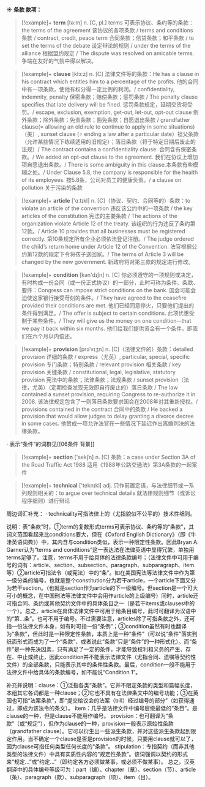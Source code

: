 ☀ <span class="category">**条款 款项：**</span>
>[!example]+ <span class="vocabulary">**term**</span> [tə:m] 
> <span class="definition">n. [C, pl.] terms 可表示协议、条约等的条款：</span>the terms of the agreement 该协议的各项条款 / terms and conditions 条款 / contract, credit, peace term 合同条款；信贷条款；和平条款 / to set the terms of the debate 设定辩论的规则 / under the terms of the alliance 根据盟约规定 / The dispute was resolved on amicable terms. 争端在友好的气氛中得以解决。
           
>[!example]+ <span class="vocabulary">**clause**</span> [klɔ:z]
> <span class="definition">n. [C] 法律文件等的条款：</span>He has a clause in his contract which entitles him to a percentage of the profits. 他的合同中有一项条款，使他有权分得一定比例的利润。/ confidentiality, indemnity, penalty 保密条款；赔偿条款；惩罚条款 / The penalty clause specifies that late delivery will be fined. 惩罚条款规定，延期交货将受罚。/ escape, exclusion, exemption, get-out, let-out, opt-out clause 例外条款；除外条款；免责条款；豁免条款；自愿退出条款 / grandfather clause(= allowing an old rule to continue to apply in some situations)（美）, sunset clause (= ending a law after a particular date）祖父条款（允许某些情况下练续适用的旧规定）；落日条款（将于特定日期后废止的法规）/ The contract contains a confidentiality clause. 合同含有保密条款。/ We added an opt-out clause to the agreement. 我们在协议上增加项自愿退出条款。/ There is some ambiguity in this clause.本条款有些模糊之处。/ Under Clause 5.8, the company is responsible for the health of its employees. 按5.8条，公司对员工的健康负责。/ a clause on pollution 关于污染的条款

>[!example]+ <span class="vocabulary">**article**</span> ['ɑːtɪkl] 
> <span class="definition">n. [C]（协议、契约、合同等的）条款：</span>to violate an article of the convention 违反该公约中的一项条款 / the key articles of the constitution 宪法的主要条款 / The actions of the organization violate Article 12 of the treaty. 该组织的行为违反了条约第12款。/ Article 10 provides that all businesses must be registered correctly. 第10条规定所有企业必须依法登记注册。/ The judge ordered the child’s return home under Article 12 of the Convention. 法官根据公约第12款的规定下令将孩子送回家。/ The terms of Article 3 will be changed by the new government. 新政府将对第三款的规定进行修改。

>[!example]+ <span class="vocabulary">**condition**</span> [kən'dɪʃn] 
> <span class="definition">n. [C] 你必须遵守的一项规则或决定，有时构成一份合同（或一份正式协议）的一部分，此时可称为条件、条款、要件：</span>Congress can impose strict conditions on the bank. 国会可能会迫使这家银行接受苛刻的条件。/ They have agreed to the ceasefire provided their conditions are met. 他们已经同意停火，只要他们提出的条件得到满足。/ The offer is subject to certain conditions. 此项优惠受制于某些条件。/ They will give us the money on one condition--that we pay it back within six months. 他们给我们提供资金有一个条件，即我们在六个月以内偿还。
           
>[!example]+ <span class="vocabulary">**provision**</span> [prəˈvɪʒn]
> <span class="definition">n. [C]（法律文件的）条款：</span>detailed provision 详细的条款 / express（尤英）, particular, special, specific provision 专门条款；特别条款 / relevant provision 相关条款 / key provision 关键条款 / constitutional, legal, legislative, statutory provision 宪法中的条款；法律条款；法规条款 / sunset provision（法律，尤美）（定期检查发现无效即自行废止的）落日条款 / The law contained a sunset provision, requiring Congress to re-authorize it in 2008. 该法律规定包含了一则落日条款要求国会在2008年对其重新授权。/ provisions contained in the contract 合同中的条款 / He backed a provision that would allow judges to delay granting a divorce decree in some cases. 他赞成一项允许法官在一些情况下延迟作出离婚判决的法律条款。
 
· 表示“条件”的词群见[[06条件 背景]]

>[!example]+ <span class="vocabulary">**section**</span> ['sekʃn] 
> <span class="definition">n. [C] 条款：</span>a case under Section 3A of the Road Traffic Act 1988 适用《1988年公路交通法》第3A条款的一起案件

>[!example]+ <span class="vocabulary">**technical**</span> ['teknɪkl] 
> <span class="definition">adj. 只作前置定语，与法律细节或一系列规则相关的：</span>to argue over technical details 就法律规则细节（或诉讼程序细则）进行辩论

周边词汇补充：
· technicality可指法律上的（尤指貌似不公平的）技术性细则。

说明：表“条款”时，①term的复数形式terms可表示协议、条约等的“条款”，其词义范围看起来比conditions要大，但在《Oxford English Dictionary》（即《牛津英语词典》）中，其内含与condition类似，表示一种限定性条款。因此Bryan A. Garner认为“terms and conditions”这一表达法在法律英语中显得冗繁，单独用terms足够了。注意，terms不用于给具体的法律条款编号；（法律文件中可用于编号的词有：</span>article、section、subsection、paragraph、subparagraph、item等）②article可指法令（或宪法）中的“条”。如在美国宪法等法律文件中作为第一级分类的编号，也就是整个constitution分为若干article，一个article下面又分为若干section。（也就是section作为article的下一级编号。但section是一个可大可小的概念，在中国刑法等法律文件中会用作article的上级编号）同时，article还可指合同、条约或其他契约文件中的具体条目之一（是若干items或clauses中的一个）。总之，article在具体法律文件中可用于给条目编号，此时可翻译为汉语中的“第…条”。也可不用于编号。不过需要注意，articles除了可指条款之外，还可指一份法律文件本身，如有时可指一份“条例”；③condition虽然有时也翻译为“条款”，但此时是一种限定性条款，本质上是一种“条件”（可以说“条件”落实到纸面形式而成为了一个“条款”，或者说此“条款”只是“条件”的一种形式化）。而“条件”是一种先决因素，只有满足了一定的条件，才能导致权利和义务的产生、存在、中止或终止，因此condition并不能表示法律文件（尤指合同、遗嘱等契约性文件）的全部条款，只能表示其中的条件性条款。最后，condition一般不能用于法律文件中给具体的条款编号，如不能说“Condition 1”。

补充并说明：clause：①泛指各类“条款”。它并不限定条款的类型和篇幅长度，本组其它各词都是一种clause；②它也不具有在法律条文中的编号功能；③在英国也可指“法案条款”，即“提交给议会的法案（bill）经过编号的部分”（如获得通过，即成为该法令的条文）。
item：几乎是法律文件中编号层级最低的“条目”。是clause的一种，但是clause不能用作编号。
provision：也可翻译为“条款”（或“规定”），但作为clause的一种，provision一般表示原始性条款（grandfather clause）。它可以衍生出一些派生条款，并对这些派生条款起到限定作用。当不确定一个clause是否是provision的时候，只要用clause就可以了，因为clause可指任何类型任何长度的“条款”。
stipulation：专指契约（而非其他类型的法律文件）中具有实质性内容的“规定性条款”。该词强调以契约的形式来“规定…”或“约定…”（即约定各方必须做某事，或必须不做某事）。
总之，汉英翻译中的具体编号等级可为：part（编）、chapter（章）、section（节）、article（条）、paragraph（款）、subparagraph（项）、item（目）。

